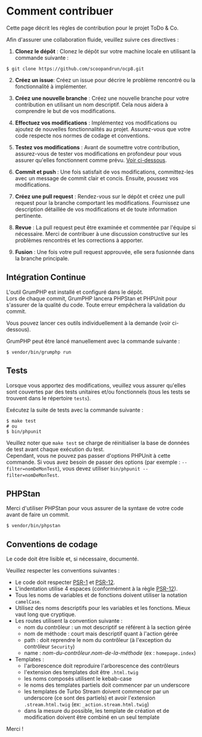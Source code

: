 # Comment contribuer

Cette page décrit les règles de contribution pour le projet ToDo & Co.

Afin d'assurer une collaboration fluide, veuillez suivre ces directives :

1. **Clonez le dépôt** : Clonez le dépôt sur votre machine locale en utilisant la commande suivante :

```shell
$ git clone https://github.com/scoopandrun/ocp8.git
```

2. **Créez un issue**: Créez un issue pour décrire le problème rencontré ou la fonctionnalité à implémenter.

3. **Créez une nouvelle branche** : Créez une nouvelle branche pour votre contribution en utilisant un nom descriptif. Cela nous aidera à comprendre le but de vos modifications.

4. **Effectuez vos modifications** : Implémentez vos modifications ou ajoutez de nouvelles fonctionnalités au projet. Assurez-vous que votre code respecte nos normes de codage et conventions.

5. **Testez vos modifications** : Avant de soumettre votre contribution, assurez-vous de tester vos modifications en profondeur pour vous assurer qu'elles fonctionnent comme prévu. [Voir ci-dessous](#tests).

6. **Commit et push** : Une fois satisfait de vos modifications, committez-les avec un message de commit clair et concis. Ensuite, poussez vos modifications.

7. **Créez une pull request** : Rendez-vous sur le dépôt et créez une pull request pour la branche comportant les modifications. Fournissez une description détaillée de vos modifications et de toute information pertinente.

8. **Revue** : La pull request peut être examinée et commentée par l'équipe si nécessaire. Merci de contribuer à une discussion constructive sur les problèmes rencontrés et les corrections à apporter.

9. **Fusion** : Une fois votre pull request approuvée, elle sera fusionnée dans la branche principale.

## Intégration Continue

L'outil GrumPHP est installé et configuré dans le dépôt.  
Lors de chaque commit, GrumPHP lancera PHPStan et PHPUnit pour s'assurer de la qualité du code. Toute erreur empêchera la validation du commit.

Vous pouvez lancer ces outils individuellement à la demande (voir ci-dessous).

GrumPHP peut être lancé manuellement avec la commande suivante :

```shell
$ vendor/bin/grumphp run
```

## Tests

Lorsque vous apportez des modifications, veuillez vous assurer qu'elles sont couvertes par des tests unitaires et/ou fonctionnels (tous les tests se trouvent dans le répertoire `tests`).

Exécutez la suite de tests avec la commande suivante :

```shell
$ make test
# ou
$ bin/phpunit
```

Veuillez noter que `make test` se charge de réinitialiser la base de données de test avant chaque exécution du test.  
Cependant, vous ne pouvez pas passer d'options PHPUnit à cette commande. Si vous avez besoin de passer des options (par exemple : `--filter=nomDeMonTest`), vous devez utiliser `bin/phpunit --filter=nomDeMonTest`.

## PHPStan

Merci d'utiliser PHPStan pour vous assurer de la syntaxe de votre code avant de faire un commit.

```shell
$ vendor/bin/phpstan
```

## Conventions de codage

Le code doit être lisible et, si nécessaire, documenté.

Veuillez respecter les conventions suivantes :

- Le code doit respecter [PSR-1](https://www.php-fig.org/psr/psr-1) et [PSR-12](https://www.php-fig.org/psr/psr-12).
- L'indentation utilise 4 espaces (conformément à la règle [PSR-12](https://www.php-fig.org/psr/psr-12/#24-indenting)).
- Tous les noms de variables et de fonctions doivent utiliser la notation `camelCase`.
- Utilisez des noms descriptifs pour les variables et les fonctions. Mieux vaut long que cryptique.
- Les routes utilisent la convention suivante :
  - nom du contrôleur : un mot descriptif se référent à la section gérée
  - nom de méthode : court mais descriptif quant à l'action gérée
  - path : doit reprendre le nom du contrôleur (à l'exception du contrôleur `Security`)
  - name : _nom-du-contrôleur_._nom-de-la-méthode_ (ex : `homepage.index`)
- Templates :
  - l'arborescence doit reproduire l'arborescence des contrôleurs
  - l'extension des templates doit être `.html.twig`
  - les noms composés utilisent le kebab-case
  - le noms des templates partiels doit commencer par un underscore
  - les templates de Turbo Stream doivent commencer par un underscore (ce sont des partiels) et avoir l'extension `.stream.html.twig` (ex: `_action.stream.html.twig`)
  - dans la mesure du possible, les template de création et de modification doivent être combiné en un seul template

Merci !
